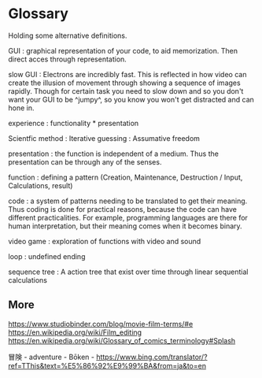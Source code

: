 # Glossary
Holding some alternative definitions.

GUI
: graphical representation of your code, to aid memorization. Then direct acces through representation.

slow GUI
: Electrons are incredibly fast. This is reflected in how video can create the illusion of movement through showing a sequence of images rapidly. Though for certain task you need to slow down and so you don't want your GUI to be ^jumpy^, so you know you won't get distracted and can hone in.

experience
: functionality * presentation

Scientfic method
: Iterative guessing
: Assumative freedom

presentation
: the function is independent of a medium. Thus the presentation can be through any of the senses.

function
: defining a pattern (Creation, Maintenance, Destruction / Input, Calculations, result) 

code
: a system of patterns needing to be translated to get their meaning. Thus coding is done for practical reasons, because the code can have different practicalities. For example, programming languages are there for human interpretation, but their meaning comes when it becomes binary.

video game
: exploration of functions with video and sound

loop
: undefined ending

sequence tree
: A action tree that exist over time through linear sequential calculations

## More

https://www.studiobinder.com/blog/movie-film-terms/#e
https://en.wikipedia.org/wiki/Film_editing
https://en.wikipedia.org/wiki/Glossary_of_comics_terminology#Splash

冒険 - adventure - Bōken - https://www.bing.com/translator/?ref=TThis&text=%E5%86%92%E9%99%BA&from=ja&to=en
